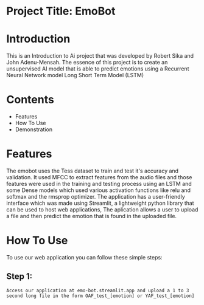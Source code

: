 # Project Title: EmoBot
# Introduction
This is an Introduction to Ai project that was developed by Robert Sika and John Adenu-Mensah. The essence of this project is to create an unsupervised AI model that is able to predict emotions using a Recurrent Neural Network model Long Short Term Model (LSTM)
##
# Contents
* Features
* How To Use
* Demonstration
##

# Features
  The emobot uses the Tess dataset to train and test it's accuracy and validation. It used MFCC to extract features from the audio files and those features were used in the training and testing process using an LSTM and some Dense models which used various activation functions like relu and softmax and the rmsprop optimizer.
  The application has a user-friendly interface which was made using Streamlit, a lightweight python library that can be used to host web applications, The aplication allows a user to upload a file and then predict the emotion that is found in the uploaded file.

# How To Use
  To use our web application you can follow these simple steps:
  ## Step 1:
    Access our application at emo-bot.streamlit.app and upload a 1 to 3 second long file in the form OAF_test_[emotion] or YAF_test_[emotion]
